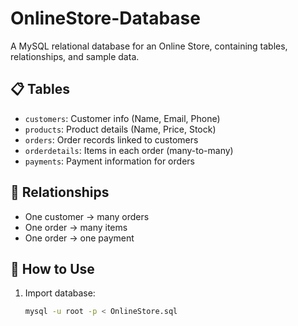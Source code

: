 # OnlineStore-Database

A MySQL relational database for an Online Store, containing tables, relationships, and sample data.

## 📋 Tables

- `customers`: Customer info (Name, Email, Phone)
- `products`: Product details (Name, Price, Stock)
- `orders`: Order records linked to customers
- `orderdetails`: Items in each order (many-to-many)
- `payments`: Payment information for orders

## 🔗 Relationships

- One customer → many orders  
- One order → many items  
- One order → one payment  

## 💾 How to Use

1. Import database:
   ```bash
   mysql -u root -p < OnlineStore.sql

